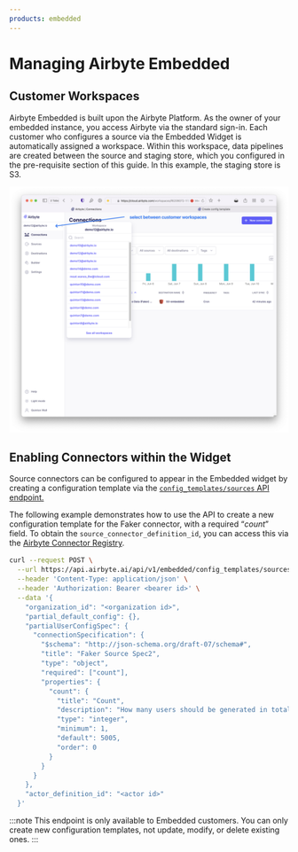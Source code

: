 ```yaml
---
products: embedded
---
```


# Managing Airbyte Embedded

## Customer Workspaces

Airbyte Embedded is built upon the Airbyte Platform. As the owner of your embedded instance, you access Airbyte via the standard sign-in. Each customer who configures a source via the Embedded Widget is automatically assigned a workspace. Within this workspace, data pipelines are created between the source and staging store, which you configured in the pre-requisite section of this guide. In this example, the staging store is S3.

![Selected workspaces.](./assets/embedded-workspaces.png)


## Enabling Connectors within the Widget

Source connectors can be configured to appear in the Embedded widget by creating a configuration template via the [`config_templates/sources` API endpoint.](https://reference.airbyte.com/reference/createconfigtemplate#/)

The following example demonstrates how to use the API to create a new configuration template for the Faker connector, with a required “*count*” field.  To obtain the `source_connector_definition_id`, you can access this via the [Airbyte Connector Registry](https://connectors.airbyte.com/files/generated_reports/connector_registry_report.html).

```bash
curl --request POST \
  --url https://api.airbyte.ai/api/v1/embedded/config_templates/sources/ \
  --header 'Content-Type: application/json' \
  --header 'Authorization: Bearer <bearer id>' \
  --data '{
    "organization_id": "<organization id>",
    "partial_default_config": {},
    "partialUserConfigSpec": {
      "connectionSpecification": {
        "$schema": "http://json-schema.org/draft-07/schema#",
        "title": "Faker Source Spec2",
        "type": "object",
        "required": ["count"],
        "properties": {
          "count": {
            "title": "Count",
            "description": "How many users should be generated in total. The purchases table will be scaled to match, with 10 purchases created per 10 users. This setting does not apply to the products stream.",
            "type": "integer",
            "minimum": 1,
            "default": 5005,
            "order": 0
          }
        }
      }
    },
    "actor_definition_id": "<actor id>"
  }'
```

:::note
This endpoint is only available to Embedded customers. You can only create new configuration templates, not update, modify, or delete existing ones.
:::

